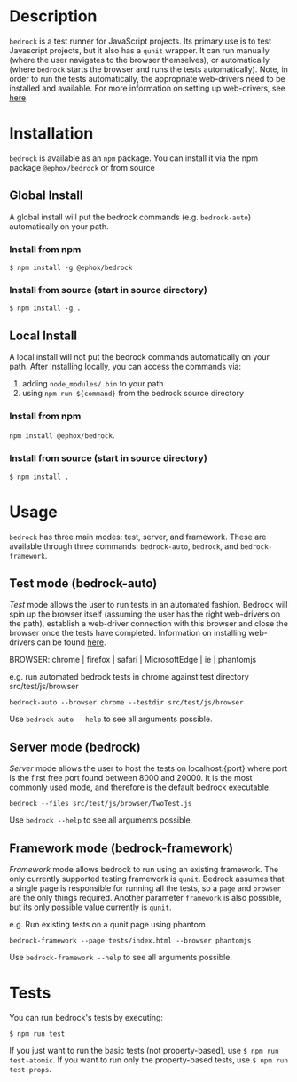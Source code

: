 # Description

`bedrock` is a test runner for JavaScript projects. Its primary use is to test Javascript projects, but it also has a `qunit` wrapper. It can run manually (where the user navigates to the browser themselves), or automatically (where `bedrock` starts the browser and runs the tests automatically). Note, in order to run the tests automatically, the appropriate web-drivers need to be installed and available. For more information on setting up web-drivers, see [here](https://www.npmjs.com/package/selenium-webdriver).

# Installation

`bedrock` is available as an `npm` package. You can install it via the npm package `@ephox/bedrock` or from source

## Global Install

A global install will put the bedrock commands (e.g. `bedrock-auto`) automatically on your path.

### Install from npm

`$ npm install -g @ephox/bedrock`

### Install from source (start in source directory)

`$ npm install -g .`



## Local Install

A local install will not put the bedrock commands automatically on your path. After installing locally, you can access the commands via:

1. adding `node_modules/.bin` to your path
2. using `npm run ${command}` from the bedrock source directory

### Install from npm

`npm install @ephox/bedrock`.

### Install from source (start in source directory)

`$ npm install .`


# Usage

`bedrock` has three main modes: test, server, and framework. These are available through three commands: `bedrock-auto`, `bedrock`, and `bedrock-framework`.

## Test mode (bedrock-auto)

*Test* mode allows the user to run tests in an automated fashion. Bedrock will spin up the browser itself (assuming the user has the right web-drivers on the path), establish a web-driver connection with this browser and close the browser once the tests have completed. Information on installing web-drivers can be found [here](https://www.npmjs.com/package/selenium-webdriver).

BROWSER: chrome | firefox | safari | MicrosoftEdge | ie | phantomjs

e.g. run automated bedrock tests in chrome against test directory src/test/js/browser

`bedrock-auto --browser chrome --testdir src/test/js/browser`

Use `bedrock-auto --help` to see all arguments possible.

## Server mode (bedrock)

*Server* mode allows the user to host the tests on localhost:{port} where port is the first free port found between 8000 and 20000. It is the most commonly used mode, and therefore is the default bedrock executable.

`bedrock --files src/test/js/browser/TwoTest.js`

Use `bedrock --help` to see all arguments possible.

## Framework mode (bedrock-framework)

*Framework* mode allows bedrock to run using an existing framework. The only currently supported testing framework is `qunit`. Bedrock assumes that a single page is responsible for running all the tests, so a `page` and `browser` are the only things required. Another parameter `framework` is also possible, but its only possible value currently is `qunit`.

e.g. Run existing tests on a qunit page using phantom

`bedrock-framework --page tests/index.html --browser phantomjs`

Use `bedrock-framework --help` to see all arguments possible.

# Tests

You can run bedrock's tests by executing:

`$ npm run test`

If you just want to run the basic tests (not property-based), use `$ npm run test-atomic`. If you want to run only the property-based tests, use `$ npm run test-props`.
